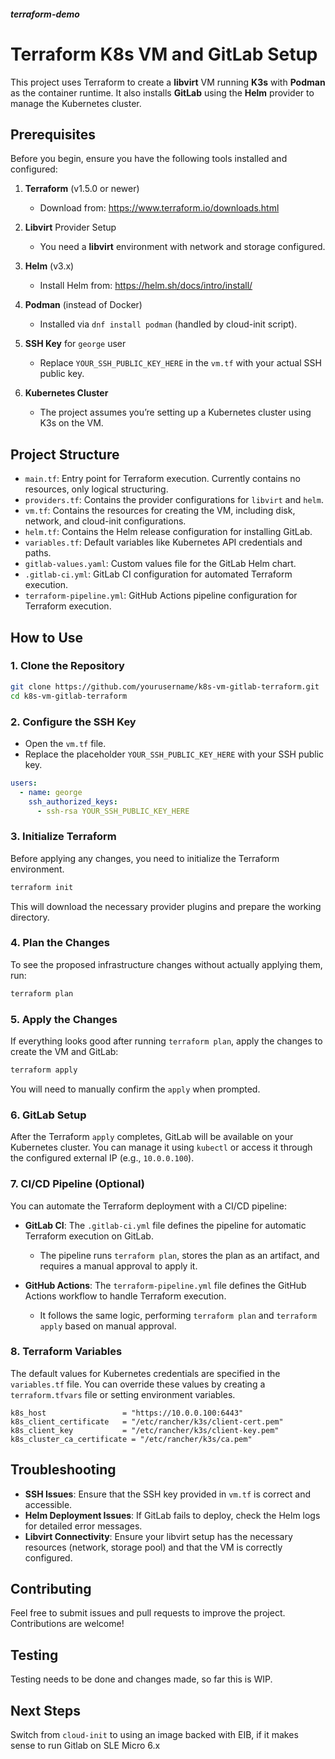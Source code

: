 ##### terraform-demo

# Terraform K8s VM and GitLab Setup

This project uses Terraform to create a **libvirt** VM running **K3s** with **Podman** as the container runtime. It also installs **GitLab** using the **Helm** provider to manage the Kubernetes cluster.

## Prerequisites

Before you begin, ensure you have the following tools installed and configured:

1. **Terraform** (v1.5.0 or newer)
   - Download from: https://www.terraform.io/downloads.html

2. **Libvirt** Provider Setup
   - You need a **libvirt** environment with network and storage configured.

3. **Helm** (v3.x)
   - Install Helm from: https://helm.sh/docs/intro/install/

4. **Podman** (instead of Docker)
   - Installed via `dnf install podman` (handled by cloud-init script).

5. **SSH Key** for `george` user
   - Replace `YOUR_SSH_PUBLIC_KEY_HERE` in the `vm.tf` with your actual SSH public key.

6. **Kubernetes Cluster**
   - The project assumes you’re setting up a Kubernetes cluster using K3s on the VM.

## Project Structure

- `main.tf`: Entry point for Terraform execution. Currently contains no resources, only logical structuring.
- `providers.tf`: Contains the provider configurations for `libvirt` and `helm`.
- `vm.tf`: Contains the resources for creating the VM, including disk, network, and cloud-init configurations.
- `helm.tf`: Contains the Helm release configuration for installing GitLab.
- `variables.tf`: Default variables like Kubernetes API credentials and paths.
- `gitlab-values.yaml`: Custom values file for the GitLab Helm chart.
- `.gitlab-ci.yml`: GitLab CI configuration for automated Terraform execution.
- `terraform-pipeline.yml`: GitHub Actions pipeline configuration for Terraform execution.

## How to Use

### 1. Clone the Repository

```bash
git clone https://github.com/yourusername/k8s-vm-gitlab-terraform.git
cd k8s-vm-gitlab-terraform
```

### 2. Configure the SSH Key

- Open the `vm.tf` file.
- Replace the placeholder `YOUR_SSH_PUBLIC_KEY_HERE` with your SSH public key.

```yaml
users:
  - name: george
    ssh_authorized_keys:
      - ssh-rsa YOUR_SSH_PUBLIC_KEY_HERE
```

### 3. Initialize Terraform

Before applying any changes, you need to initialize the Terraform environment.

```bash
terraform init
```

This will download the necessary provider plugins and prepare the working directory.

### 4. Plan the Changes

To see the proposed infrastructure changes without actually applying them, run:

```bash
terraform plan
```

### 5. Apply the Changes

If everything looks good after running `terraform plan`, apply the changes to create the VM and GitLab:

```bash
terraform apply
```

You will need to manually confirm the `apply` when prompted.

### 6. GitLab Setup

After the Terraform `apply` completes, GitLab will be available on your Kubernetes cluster. You can manage it using `kubectl` or access it through the configured external IP (e.g., `10.0.0.100`).

### 7. CI/CD Pipeline (Optional)

You can automate the Terraform deployment with a CI/CD pipeline:

- **GitLab CI**: The `.gitlab-ci.yml` file defines the pipeline for automatic Terraform execution on GitLab.
  - The pipeline runs `terraform plan`, stores the plan as an artifact, and requires a manual approval to apply it.

- **GitHub Actions**: The `terraform-pipeline.yml` file defines the GitHub Actions workflow to handle Terraform execution.
  - It follows the same logic, performing `terraform plan` and `terraform apply` based on manual approval.

### 8. Terraform Variables

The default values for Kubernetes credentials are specified in the `variables.tf` file. You can override these values by creating a `terraform.tfvars` file or setting environment variables.

```hcl
k8s_host                 = "https://10.0.0.100:6443"
k8s_client_certificate   = "/etc/rancher/k3s/client-cert.pem"
k8s_client_key           = "/etc/rancher/k3s/client-key.pem"
k8s_cluster_ca_certificate = "/etc/rancher/k3s/ca.pem"
```

## Troubleshooting

- **SSH Issues**: Ensure that the SSH key provided in `vm.tf` is correct and accessible.
- **Helm Deployment Issues**: If GitLab fails to deploy, check the Helm logs for detailed error messages.
- **Libvirt Connectivity**: Ensure your libvirt setup has the necessary resources (network, storage pool) and that the VM is correctly configured.

## Contributing

Feel free to submit issues and pull requests to improve the project. Contributions are welcome!

## Testing

Testing needs to be done and changes made, so far this is WIP.

## Next Steps

Switch from `cloud-init` to using an image backed with EIB, if it makes sense to run Gitlab on SLE Micro 6.x
